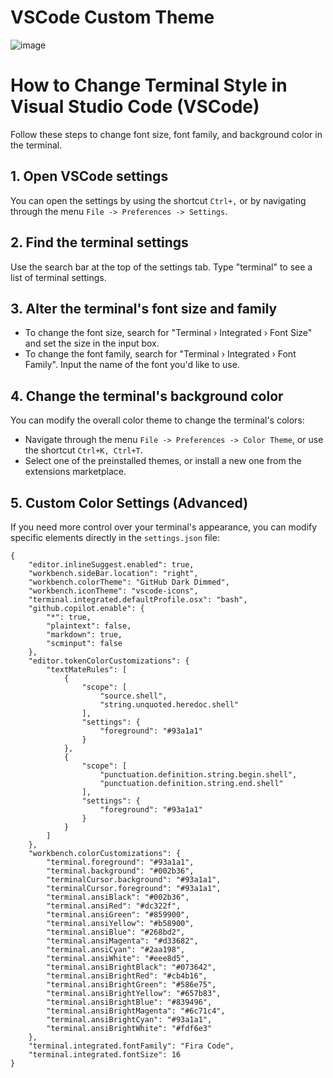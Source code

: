# VSCode Custom Theme

![image](https://github.com/seanmayer/vscodetheme/assets/22813313/a63ce185-9c9b-495c-ab1b-6187d1fef1ca)

# How to Change Terminal Style in Visual Studio Code (VSCode)

Follow these steps to change font size, font family, and background color in the terminal.

## 1. Open VSCode settings

You can open the settings by using the shortcut `Ctrl+,` or by navigating through the menu `File -> Preferences -> Settings`.

## 2. Find the terminal settings

Use the search bar at the top of the settings tab. Type "terminal" to see a list of terminal settings.

## 3. Alter the terminal's font size and family

- To change the font size, search for "Terminal › Integrated › Font Size" and set the size in the input box.
- To change the font family, search for "Terminal › Integrated › Font Family". Input the name of the font you'd like to use.

## 4. Change the terminal's background color

You can modify the overall color theme to change the terminal's colors:

- Navigate through the menu `File -> Preferences -> Color Theme`, or use the shortcut `Ctrl+K, Ctrl+T`.
- Select one of the preinstalled themes, or install a new one from the extensions marketplace.

## 5. Custom Color Settings (Advanced)

If you need more control over your terminal's appearance, you can modify specific elements directly in the `settings.json` file:

```
{
    "editor.inlineSuggest.enabled": true,
    "workbench.sideBar.location": "right",
    "workbench.colorTheme": "GitHub Dark Dimmed",
    "workbench.iconTheme": "vscode-icons",
    "terminal.integrated.defaultProfile.osx": "bash",
    "github.copilot.enable": {
        "*": true,
        "plaintext": false,
        "markdown": true,
        "scminput": false
    },
    "editor.tokenColorCustomizations": {
        "textMateRules": [
            {
                "scope": [
                    "source.shell",
                    "string.unquoted.heredoc.shell"
                ],
                "settings": {
                    "foreground": "#93a1a1"
                }
            },
            {
                "scope": [
                    "punctuation.definition.string.begin.shell",
                    "punctuation.definition.string.end.shell"
                ],
                "settings": {
                    "foreground": "#93a1a1"
                }
            }
        ]
    },
    "workbench.colorCustomizations": {
        "terminal.foreground": "#93a1a1",
        "terminal.background": "#002b36",
        "terminalCursor.background": "#93a1a1",
        "terminalCursor.foreground": "#93a1a1",
        "terminal.ansiBlack": "#002b36",
        "terminal.ansiRed": "#dc322f",
        "terminal.ansiGreen": "#859900",
        "terminal.ansiYellow": "#b58900",
        "terminal.ansiBlue": "#268bd2",
        "terminal.ansiMagenta": "#d33682",
        "terminal.ansiCyan": "#2aa198",
        "terminal.ansiWhite": "#eee8d5",
        "terminal.ansiBrightBlack": "#073642",
        "terminal.ansiBrightRed": "#cb4b16",
        "terminal.ansiBrightGreen": "#586e75",
        "terminal.ansiBrightYellow": "#657b83",
        "terminal.ansiBrightBlue": "#839496",
        "terminal.ansiBrightMagenta": "#6c71c4",
        "terminal.ansiBrightCyan": "#93a1a1",
        "terminal.ansiBrightWhite": "#fdf6e3"
    },
    "terminal.integrated.fontFamily": "Fira Code",
    "terminal.integrated.fontSize": 16      
}
```
